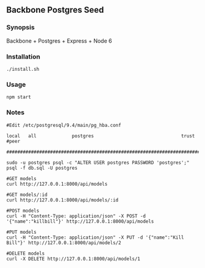 ## Backbone Postgres Seed

### Synopsis

Backbone + Postgres + Express + Node 6

### Installation

    ./install.sh
    
### Usage 

    npm start
    
### Notes 

    #Edit /etc/postgresql/9.4/main/pg_hba.conf 
    
    local   all             postgres                                trust #peer
    
    #######################################################################
    
    sudo -u postgres psql -c "ALTER USER postgres PASSWORD 'postgres';"
    psql -f db.sql -U postgres
    
    #GET models
    curl http://127.0.0.1:8000/api/models
    
    #GET models/:id
    curl http://127.0.0.1:8000/api/models/:id
    
    #POST models
    curl -H "Content-Type: application/json" -X POST -d '{"name":"killbill"}' http://127.0.0.1:8000/api/models
    
    #PUT models
    curl -H "Content-Type: application/json" -X PUT -d '{"name":"Kill Bill"}' http://127.0.0.1:8000/api/models/2
    
    #DELETE models
    curl -X DELETE http://127.0.0.1:8000/api/models/1